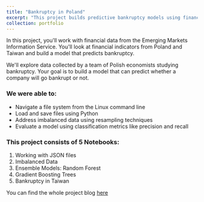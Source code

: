 ```yaml
---
title: "Bankruptcy in Poland"
excerpt: "This project builds predictive bankruptcy models using financial data from Poland and Taiwan, aiding investors in making informed decisions, helping financial institutions assess credit risk, and promoting stable business partnerships. It also assists policymakers in enhancing financial regulations and provides valuable insights to researchers, contributing to financial stability in these regions.<br/><img src='/images/Bankruptcy.jpeg' width='400px' style='display: block; margin: 0 auto;'>"
collection: portfolio
---
```


In this project, you'll work with financial data from the Emerging Markets Information Service. You'll look at financial indicators from Poland and Taiwan and build a model that predicts bankruptcy.

We'll explore data collected by a team of Polish economists studying bankruptcy. Your goal is to build a model that can predict whether a company will go bankrupt or not.

### We were able to:      
- Navigate a file system from the Linux command line
- Load and save files using Python
- Address imbalanced data using resampling techniques
- Evaluate a model using classification metrics like precision and recall

### This project consists of 5 Notebooks:
1. Working with JSON files
2. Imbalanced Data
3. Ensemble Models: Random Forest
4. Gradient Boosting Trees
5. Bankruptcy in Taiwan 

You can find the whole project blog [here](https://www.notion.so/Project_5-5af13307c68d49a4b3792c057897fdca)

